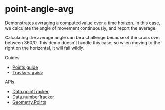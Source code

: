 # point-angle-avg

Demonstrates averaging a computed value over a time horizon. In this case, we calculate the angle of movement continuously, and report the average.

Calculating the average angle can be a challenge because of the cross over between 360/0. This demo doesn't handle this case, so when moving to the right on the horizontal, it will fail wildly.

Guides
* [Points guide](https://ixfx.fun/types/geometry/point/)
* [Trackers guide](https://ixfx.fun/data/trackers/)

APIs
* [Data.pointTracker](https://api.ixfx.fun/funcs/Trackers.points.html)
* [Data.numberTracker](https://api.ixfx.fun/funcs/Trackers.number.html)
* [Geometry.Points](https://api.ixfx.fun/modules/Geometry.Points.html)